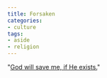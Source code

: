 ```yaml
---
title: Forsaken
categories:
- culture
tags:
- aside
- religion
---
```


"[God will save me, if He exists.][1]"

   [1]: http://scienceblogs.com/strangerfruit/2006/06/god_will_save_me_if_he_exists.php
